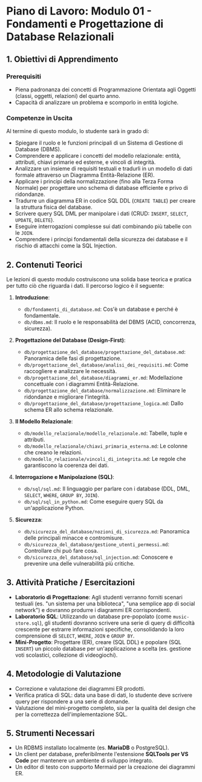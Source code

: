 # Piano di Lavoro: Modulo 01 - Fondamenti e Progettazione di Database Relazionali

## 1. Obiettivi di Apprendimento

### Prerequisiti
*   Piena padronanza dei concetti di Programmazione Orientata agli Oggetti (classi, oggetti, relazioni) del quarto anno.
*   Capacità di analizzare un problema e scomporlo in entità logiche.

### Competenze in Uscita
Al termine di questo modulo, lo studente sarà in grado di:
*   Spiegare il ruolo e le funzioni principali di un Sistema di Gestione di Database (DBMS).
*   Comprendere e applicare i concetti del modello relazionale: entità, attributi, chiavi primarie ed esterne, e vincoli di integrità.
*   Analizzare un insieme di requisiti testuali e tradurli in un modello di dati formale attraverso un Diagramma Entità-Relazione (ER).
*   Applicare i principi della normalizzazione (fino alla Terza Forma Normale) per progettare uno schema di database efficiente e privo di ridondanze.
*   Tradurre un diagramma ER in codice SQL DDL (`CREATE TABLE`) per creare la struttura fisica del database.
*   Scrivere query SQL DML per manipolare i dati (CRUD: `INSERT`, `SELECT`, `UPDATE`, `DELETE`).
*   Eseguire interrogazioni complesse sui dati combinando più tabelle con le `JOIN`.
*   Comprendere i principi fondamentali della sicurezza dei database e il rischio di attacchi come la SQL Injection.

## 2. Contenuti Teorici
Le lezioni di questo modulo costruiscono una solida base teorica e pratica per tutto ciò che riguarda i dati. Il percorso logico è il seguente:

1.  **Introduzione**:
    *   `db/fondamenti_di_database.md`: Cos'è un database e perché è fondamentale.
    *   `db/dbms.md`: Il ruolo e le responsabilità del DBMS (ACID, concorrenza, sicurezza).

2.  **Progettazione del Database (Design-First)**:
    *   `db/progettazione_del_database/progettazione_del_database.md`: Panoramica delle fasi di progettazione.
    *   `db/progettazione_del_database/analisi_dei_requisiti.md`: Come raccogliere e analizzare le necessità.
    *   `db/progettazione_del_database/diagrammi_er.md`: Modellazione concettuale con i diagrammi Entità-Relazione.
    *   `db/progettazione_del_database/normalizzazione.md`: Eliminare le ridondanze e migliorare l'integrità.
    *   `db/progettazione_del_database/progettazione_logica.md`: Dallo schema ER allo schema relazionale.

3.  **Il Modello Relazionale**:
    *   `db/modello_relazionale/modello_relazionale.md`: Tabelle, tuple e attributi.
    *   `db/modello_relazionale/chiavi_primaria_esterna.md`: Le colonne che creano le relazioni.
    *   `db/modello_relazionale/vincoli_di_integrita.md`: Le regole che garantiscono la coerenza dei dati.

4.  **Interrogazione e Manipolazione (SQL)**:
    *   `db/sql/sql.md`: Il linguaggio per parlare con i database (DDL, DML, `SELECT`, `WHERE`, `GROUP BY`, `JOIN`).
    *   `db/sql/sql_in_python.md`: Come eseguire query SQL da un'applicazione Python.

5.  **Sicurezza**:
    *   `db/sicurezza_del_database/nozioni_di_sicurezza.md`: Panoramica delle principali minacce e contromisure.
    *   `db/sicurezza_del_database/gestione_utenti_permessi.md`: Controllare chi può fare cosa.
    *   `db/sicurezza_del_database/sql_injection.md`: Conoscere e prevenire una delle vulnerabilità più critiche.

## 3. Attività Pratiche / Esercitazioni

*   **Laboratorio di Progettazione**: Agli studenti verranno forniti scenari testuali (es. "un sistema per una biblioteca", "una semplice app di social network") e dovranno produrre i diagrammi ER corrispondenti.
*   **Laboratorio SQL**: Utilizzando un database pre-popolato (come `music-store.sql`), gli studenti dovranno scrivere una serie di query di difficoltà crescente per estrarre informazioni specifiche, consolidando la loro comprensione di `SELECT`, `WHERE`, `JOIN` e `GROUP BY`.
*   **Mini-Progetto**: Progettare (ER), creare (SQL DDL) e popolare (SQL `INSERT`) un piccolo database per un'applicazione a scelta (es. gestione voti scolastici, collezione di videogiochi).

## 4. Metodologie di Valutazione

*   Correzione e valutazione dei diagrammi ER prodotti.
*   Verifica pratica di SQL: data una base di dati, lo studente deve scrivere query per rispondere a una serie di domande.
*   Valutazione del mini-progetto completo, sia per la qualità del design che per la correttezza dell'implementazione SQL.

## 5. Strumenti Necessari

*   Un RDBMS installato localmente (es. **MariaDB** o PostgreSQL).
*   Un client per database, preferibilmente l'estensione **SQLTools per VS Code** per mantenere un ambiente di sviluppo integrato.
*   Un editor di testo con supporto Mermaid per la creazione dei diagrammi ER.
